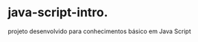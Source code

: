   # java-script-intro. 
     
projeto desenvolvido para conhecimentos básico em Java Script

<h1>   </  h1>
 